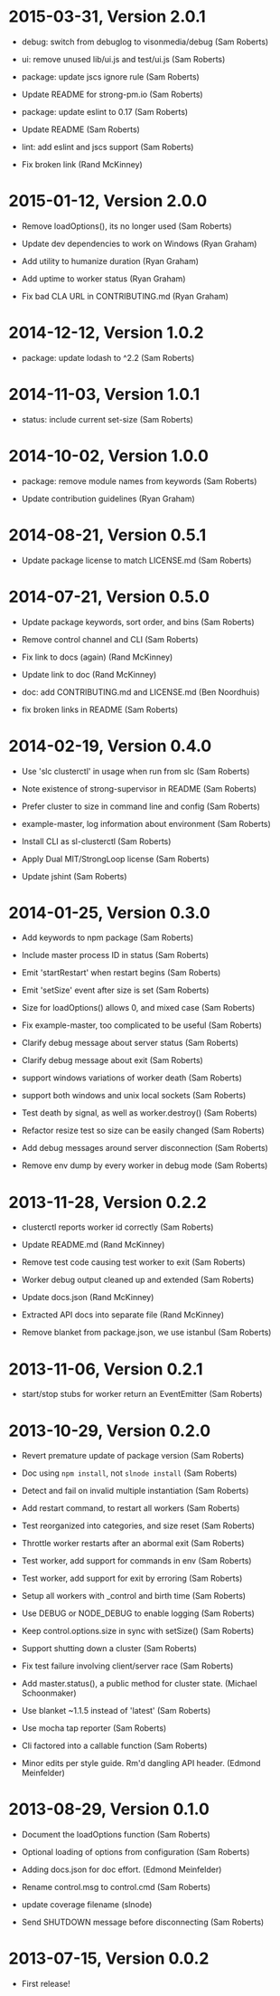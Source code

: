 2015-03-31, Version 2.0.1
=========================

 * debug: switch from debuglog to visonmedia/debug (Sam Roberts)

 * ui: remove unused lib/ui.js and test/ui.js (Sam Roberts)

 * package: update jscs ignore rule (Sam Roberts)

 * Update README for strong-pm.io (Sam Roberts)

 * package: update eslint to 0.17 (Sam Roberts)

 * Update README (Sam Roberts)

 * lint: add eslint and jscs support (Sam Roberts)

 * Fix broken link (Rand McKinney)


2015-01-12, Version 2.0.0
=========================

 * Remove loadOptions(), its no longer used (Sam Roberts)

 * Update dev dependencies to work on Windows (Ryan Graham)

 * Add utility to humanize duration (Ryan Graham)

 * Add uptime to worker status (Ryan Graham)

 * Fix bad CLA URL in CONTRIBUTING.md (Ryan Graham)


2014-12-12, Version 1.0.2
=========================

 * package: update lodash to ^2.2 (Sam Roberts)


2014-11-03, Version 1.0.1
=========================

 * status: include current set-size (Sam Roberts)


2014-10-02, Version 1.0.0
=========================

 * package: remove module names from keywords (Sam Roberts)

 * Update contribution guidelines (Ryan Graham)


2014-08-21, Version 0.5.1
=========================

 * Update package license to match LICENSE.md (Sam Roberts)


2014-07-21, Version 0.5.0
=========================

 * Update package keywords, sort order, and bins (Sam Roberts)

 * Remove control channel and CLI (Sam Roberts)

 * Fix link to docs (again) (Rand McKinney)

 * Update link to doc (Rand McKinney)

 * doc: add CONTRIBUTING.md and LICENSE.md (Ben Noordhuis)

 * fix broken links in README (Sam Roberts)


2014-02-19, Version 0.4.0
=========================

 * Use 'slc clusterctl' in usage when run from slc (Sam Roberts)

 * Note existence of strong-supervisor in README (Sam Roberts)

 * Prefer cluster to size in command line and config (Sam Roberts)

 * example-master, log information about environment (Sam Roberts)

 * Install CLI as sl-clusterctl (Sam Roberts)

 * Apply Dual MIT/StrongLoop license (Sam Roberts)

 * Update jshint (Sam Roberts)


2014-01-25, Version 0.3.0
=========================

 * Add keywords to npm package (Sam Roberts)

 * Include master process ID in status (Sam Roberts)

 * Emit 'startRestart' when restart begins (Sam Roberts)

 * Emit 'setSize' event after size is set (Sam Roberts)

 * Size for loadOptions() allows 0, and mixed case (Sam Roberts)

 * Fix example-master, too complicated to be useful (Sam Roberts)

 * Clarify debug message about server status (Sam Roberts)

 * Clarify debug message about exit (Sam Roberts)

 * support windows variations of worker death (Sam Roberts)

 * support both windows and unix local sockets (Sam Roberts)

 * Test death by signal, as well as worker.destroy() (Sam Roberts)

 * Refactor resize test so size can be easily changed (Sam Roberts)

 * Add debug messages around server disconnection (Sam Roberts)

 * Remove env dump by every worker in debug mode (Sam Roberts)


2013-11-28, Version 0.2.2
=========================

 * clusterctl reports worker id correctly (Sam Roberts)

 * Update README.md (Rand McKinney)

 * Remove test code causing test worker to exit (Sam Roberts)

 * Worker debug output cleaned up and extended (Sam Roberts)

 * Update docs.json (Rand McKinney)

 * Extracted API docs into separate file (Rand McKinney)

 * Remove blanket from package.json, we use istanbul (Sam Roberts)


2013-11-06, Version 0.2.1
=========================

 * start/stop stubs for worker return an EventEmitter (Sam Roberts)


2013-10-29, Version 0.2.0
=========================

 * Revert premature update of package version (Sam Roberts)

 * Doc using `npm install`, not `slnode install` (Sam Roberts)

 * Detect and fail on invalid multiple instantiation (Sam Roberts)

 * Add restart command, to restart all workers (Sam Roberts)

 * Test reorganized into categories, and size reset (Sam Roberts)

 * Throttle worker restarts after an abormal exit (Sam Roberts)

 * Test worker, add support for commands in env (Sam Roberts)

 * Test worker, add support for exit by erroring (Sam Roberts)

 * Setup all workers with _control and birth time (Sam Roberts)

 * Use DEBUG or NODE_DEBUG to enable logging (Sam Roberts)

 * Keep control.options.size in sync with setSize() (Sam Roberts)

 * Support shutting down a cluster (Sam Roberts)

 * Fix test failure involving client/server race (Sam Roberts)

 * Add master.status(), a public method for cluster state. (Michael Schoonmaker)

 * Use blanket ~1.1.5 instead of 'latest' (Sam Roberts)

 * Use mocha tap reporter (Sam Roberts)

 * Cli factored into a callable function (Sam Roberts)

 * Minor edits per style guide. Rm'd dangling API header. (Edmond Meinfelder)


2013-08-29, Version 0.1.0
=========================

 * Document the loadOptions function (Sam Roberts)

 * Optional loading of options from configuration (Sam Roberts)

 * Adding docs.json for doc effort. (Edmond Meinfelder)

 * Rename control.msg to control.cmd (Sam Roberts)

 * update coverage filename (slnode)

 * Send SHUTDOWN message before disconnecting (Sam Roberts)


2013-07-15, Version 0.0.2
=========================

 * First release!
